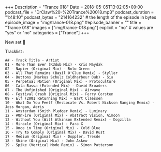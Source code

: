 +++
Description = "Trance 018"
Date = 2018-05-05T13:02:05+00:00
podcast_file = "DrClaw%20-%20Trance%20018.mp3"
podcast_duration = "1:48:10"
podcast_bytes = "214164232" # the length of the episode in bytes
episode_image = "img/trance-018.png"
#episode_banner = ""
title = "Trance 018"
images = ["img/trance-018.png"]
explicit = "no" # values are "yes" or "no"
categories = ["Trance"]
+++

New set 🙂

Tracklist :

```
## - Track Title - Artist
01 - More Than Ever (R3dub Mix) - Kris Maydak
02 - Napier (Original Mix) - Rolo Green
03 - All That Remains (Basil O'Glue Remix) - Styller
04 - Buttons (Markus Schulz Coldharbour Dub) - Sia
05 - Perpetual Motion (Original Mix) - Protoculture
06 - Cala Bassa (Extended Mix) - David Broaders
07 - The Unfinished (Original Mix) - Airwave
08 - Festival Crash (Original Mix) - Ferry Corsten
09 - Elf (2001 Returning Mix) - Bart Claessen
10 - What Do You Feel? (Re:Locate Vs. Robert Nickson Banging Remix) - Jess Morgan, Aeris
11 - Amsterdam (Smith Pledger Remix) - Luminary
12 - #OnFire (Original Mix) - Abstract Vision, Aimoon
13 - Without You (Will Atkinson Extended Remix) - Dogzilla
14 - Miracle (Original Mix) - Para X
15 - Once in Time (Original Mix) - Cold Blue
16 - Try to Comply (Original Mix) - David Rust
17 - Medium (Original Mix) - Doppler, Tresde
18 - Shine (Original Mix) - John Askew
19 - Spike (Vertical Mode Remix) - Simon Patterson
```